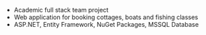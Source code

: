 - Academic full stack team project
- Web application for booking cottages, boats and fishing classes
- ASP.NET, Entity Framework, NuGet Packages, MSSQL Database











